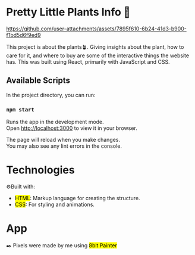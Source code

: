 # Pretty Little Plants Info 🪻
https://github.com/user-attachments/assets/7895f610-6b24-41d3-b900-f1bd5d6f9ed9

This project is about the plants🪴. Giving insights about the plant, how to care for it, and where to buy are some of the 
interactive things the website has. This was built using React, primarily with JavaScript and CSS.

## Available Scripts

In the project directory, you can run:

### `npm start`

Runs the app in the development mode.\
Open [http://localhost:3000](http://localhost:3000) to view it in your browser.

The page will reload when you make changes.\
You may also see any lint errors in the console.

# Technologies
⚙️Built with:
<ul>
  <li><mark>HTML</mark>: Markup language for creating the structure.</li>
  <li><mark>CSS</mark>: For styling and animations.</li>
</ul>

# App
✒️ Pixels were made by me using <mark>8bit Painter</mark>


